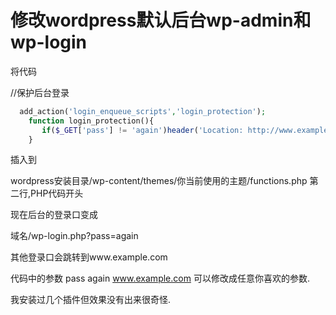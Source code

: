 # 修改wordpress默认后台wp-admin和wp-login

将代码

 //保护后台登录

```php
  add_action('login_enqueue_scripts','login_protection');  
    function login_protection(){  
       if($_GET['pass'] != 'again')header('Location: http://www.example.com/');  
    }
```

插入到

wordpress安装目录/wp-content/themes/你当前使用的主题/functions.php 第二行,PHP代码开头

现在后台的登录口变成

域名/wp-login.php?pass=again

其他登录口会跳转到www.example.com

代码中的参数 pass again www.example.com 可以修改成任意你喜欢的参数.

我安装过几个插件但效果没有出来很奇怪.